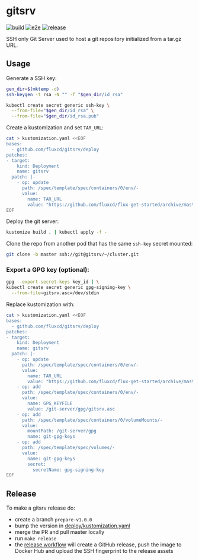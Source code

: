 # gitsrv

[![build](https://github.com/fluxcd/gitsrv/workflows/build/badge.svg)](https://github.com/fluxcd/gitsrv/actions)
[![e2e](https://github.com/fluxcd/gitsrv/workflows/e2e/badge.svg)](https://github.com/fluxcd/gitsrv/actions)
[![release](https://github.com/fluxcd/gitsrv/workflows/release/badge.svg)](https://github.com/fluxcd/gitsrv/actions)

SSH only Git Server used to host a git repository initialized from a tar.gz URL.

## Usage

Generate a SSH key:

```bash
gen_dir=$(mktemp -d)
ssh-keygen -t rsa -N "" -f "$gen_dir/id_rsa"

kubectl create secret generic ssh-key \
  --from-file="$gen_dir/id_rsa" \
  --from-file="$gen_dir/id_rsa.pub"
```

Create a kustomization and set `TAR_URL`:

```bash
cat > kustomization.yaml <<EOF
bases:
  - github.com/fluxcd/gitsrv/deploy
patches:
- target:
    kind: Deployment
    name: gitsrv
  patch: |-
    - op: update
      path: /spec/template/spec/containers/0/env/-
      value:
        name: TAR_URL
        value: "https://github.com/fluxcd/flux-get-started/archive/master.tar.gz"
EOF
```

Deploy the git server:

```bash
kustomize build . | kubectl apply -f -
```

Clone the repo from another pod that has the same `ssh-key` secret mounted:

```bash
git clone -b master ssh://git@gitsrv/~/cluster.git
```

### Export a GPG key (optional):

```bash
gpg --export-secret-keys key_id | \
kubectl create secret generic gpg-signing-key \
  --from-file=gitsrv.asc=/dev/stdin
```

Replace kustomization with:

```bash
cat > kustomization.yaml <<EOF
bases:
  - github.com/fluxcd/gitsrv/deploy
patches:
- target:
    kind: Deployment
    name: gitsrv
  patch: |-
    - op: update
      path: /spec/template/spec/containers/0/env/-
      value:
        name: TAR_URL
        value: "https://github.com/fluxcd/flux-get-started/archive/master.tar.gz"
    - op: add
      path: /spec/template/spec/containers/0/env/-
      value:
        name: GPG_KEYFILE
        value: /git-server/gpg/gitsrv.asc
    - op: add
      path: /spec/template/spec/containers/0/volumeMounts/-
      value:
        mountPath: /git-server/gpg
        name: git-gpg-keys
    - op: add
      path: /spec/template/spec/volumes/-
      value:
        name: git-gpg-keys
        secret:
          secretName: gpg-signing-key
EOF
```

## Release

To make a gitsrv release do:
* create a branch `prepare-v1.0.0`
* bump the version in [deploy/kustomization.yaml](deploy/kustomization.yaml)
* merge the PR and pull master locally
* run `make release`
* the [release workflow](.github/workflows/release.yml)
    will create a GitHub release, push the image to Docker Hub and upload the SSH fingerprint to the release assets
